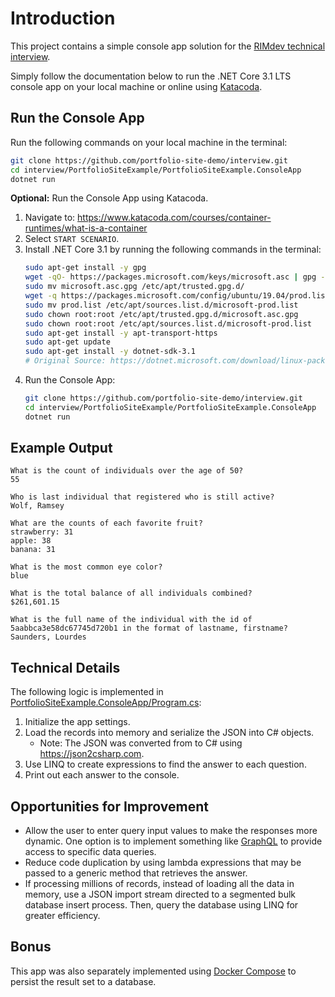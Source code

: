 # Introduction

This project contains a simple console app solution for the [RIMdev technical interview](https://github.com/ritterim/interview).

Simply follow the documentation below to run the .NET Core 3.1 LTS console app on your local machine or online using [Katacoda](https://www.katacoda.com/).

## Run the Console App

Run the following commands on your local machine in the terminal:
```bash
git clone https://github.com/portfolio-site-demo/interview.git
cd interview/PortfolioSiteExample/PortfolioSiteExample.ConsoleApp
dotnet run
```

**Optional:** Run the Console App using Katacoda.
1. Navigate to: https://www.katacoda.com/courses/container-runtimes/what-is-a-container
2. Select `START SCENARIO`.
3. Install .NET Core 3.1 by running the following commands in the terminal:
	```bash
	sudo apt-get install -y gpg
	wget -qO- https://packages.microsoft.com/keys/microsoft.asc | gpg --dearmor > microsoft.asc.gpg
	sudo mv microsoft.asc.gpg /etc/apt/trusted.gpg.d/
	wget -q https://packages.microsoft.com/config/ubuntu/19.04/prod.list
	sudo mv prod.list /etc/apt/sources.list.d/microsoft-prod.list
	sudo chown root:root /etc/apt/trusted.gpg.d/microsoft.asc.gpg
	sudo chown root:root /etc/apt/sources.list.d/microsoft-prod.list
	sudo apt-get install -y apt-transport-https
	sudo apt-get update
	sudo apt-get install -y dotnet-sdk-3.1
	# Original Source: https://dotnet.microsoft.com/download/linux-package-manager/ubuntu19-04/sdk-current
	```
4. Run the Console App:
	```bash
	git clone https://github.com/portfolio-site-demo/interview.git
	cd interview/PortfolioSiteExample/PortfolioSiteExample.ConsoleApp
	dotnet run
	```

## Example Output

```
What is the count of individuals over the age of 50?
55

Who is last individual that registered who is still active?
Wolf, Ramsey

What are the counts of each favorite fruit?
strawberry: 31
apple: 38
banana: 31

What is the most common eye color?
blue

What is the total balance of all individuals combined?
$261,601.15

What is the full name of the individual with the id of 5aabbca3e58dc67745d720b1 in the format of lastname, firstname?
Saunders, Lourdes
```

## Technical Details

The following logic is implemented in [PortfolioSiteExample.ConsoleApp/Program.cs](https://github.com/portfolio-site-demo/interview/blob/master/PortfolioSiteExample/PortfolioSiteExample.ConsoleApp/Program.cs):
1. Initialize the app settings.
2. Load the records into memory and serialize the JSON into C# objects.
   - Note: The JSON was converted from to C# using https://json2csharp.com.
3. Use LINQ to create expressions to find the answer to each question.
4. Print out each answer to the console.

## Opportunities for Improvement

- Allow the user to enter query input values to make the responses more dynamic.  One option is to implement something like [GraphQL](https://graphql.org/) to provide access to specific data queries.
- Reduce code duplication by using lambda expressions that may be passed to a generic method that retrieves the answer.
- If processing millions of records, instead of loading all the data in memory, use a JSON import stream directed to a segmented bulk database insert process.  Then, query the database using LINQ for greater efficiency.

## Bonus

This app was also separately implemented using [Docker Compose](DockerComposeApp.md) to persist the result set to a database.